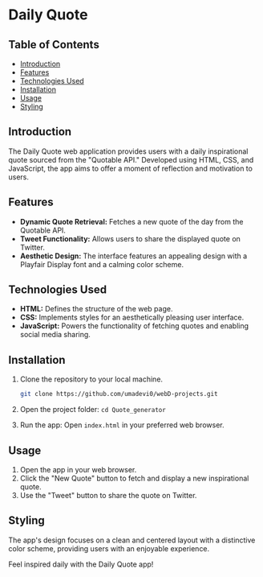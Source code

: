 # Daily Quote

## Table of Contents
- [Introduction](#introduction)
- [Features](#features)
- [Technologies Used](#technologies-used)
- [Installation](#installation)
- [Usage](#usage)
- [Styling](#styling)

## Introduction
The Daily Quote web application provides users with a daily inspirational quote sourced from the "Quotable API." Developed using HTML, CSS, and JavaScript, the app aims to offer a moment of reflection and motivation to users.

## Features
- **Dynamic Quote Retrieval:** Fetches a new quote of the day from the Quotable API.
- **Tweet Functionality:** Allows users to share the displayed quote on Twitter.
- **Aesthetic Design:** The interface features an appealing design with a Playfair Display font and a calming color scheme.

## Technologies Used
- **HTML:** Defines the structure of the web page.
- **CSS:** Implements styles for an aesthetically pleasing user interface.
- **JavaScript:** Powers the functionality of fetching quotes and enabling social media sharing.

## Installation
1. Clone the repository to your local machine.

   ```bash
   git clone https://github.com/umadevi0/webD-projects.git
2. Open the project folder: `cd Quote_generator`
3. Run the app: Open `index.html` in your preferred web browser.

## Usage
1. Open the app in your web browser.
2. Click the "New Quote" button to fetch and display a new inspirational quote.
3. Use the "Tweet" button to share the quote on Twitter.

## Styling
The app's design focuses on a clean and centered layout with a distinctive color scheme, providing users with an enjoyable experience.

Feel inspired daily with the Daily Quote app!

